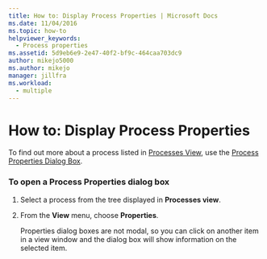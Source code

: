 ```yaml
---
title: How to: Display Process Properties | Microsoft Docs
ms.date: 11/04/2016
ms.topic: how-to
helpviewer_keywords: 
  - Process properties
ms.assetid: 5d9eb6e9-2e47-40f2-bf9c-464caa703dc9
author: mikejo5000
ms.author: mikejo
manager: jillfra
ms.workload: 
  - multiple
---
```

# How to: Display Process Properties
To find out more about a process listed in [Processes View](../debugger/processes-view.md), use the [Process Properties Dialog Box](../debugger/process-properties-dialog-box.md).

### To open a Process Properties dialog box

1. Select a process from the tree displayed in **Processes view**.

2. From the **View** menu, choose **Properties**.

   Properties dialog boxes are not modal, so you can click on another item in a view window and the dialog box will show information on the selected item.
